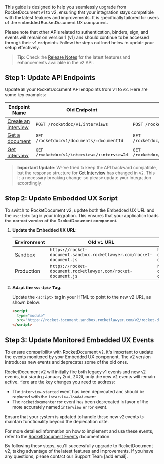 This guide is designed to help you seamlessly upgrade from RocketDocument v1 to v2, ensuring that your integration stays compatible with the latest features and improvements. It is specifically tailored for users of the embedded RocketDocument UX component. 

Please note that other APIs related to authentication, binders, sign, and events will remain on version 1 (v1) and should continue to be accessed through their v1 endpoints. Follow the steps outlined below to update your setup effectively.

> **Tip**: Check the [Release Notes](/pages/release_notes.md) for the latest features and enhancements available in the v2 API.

## Step 1: Update API Endpoints

Update all your RocketDocument API endpoints from v1 to v2. Here are some key examples:

| Endpoint Name | Old Endpoint | New Endpoint |
|-------------------|--------------------------------------------------------------------------------------------|--------------|
| [Create an interview](create_an_interview_reference)    | `POST /rocketdoc/v1/interviews`                             | `POST /rocketdoc/v2/interviews` |
| [Get a document](get_a_document_reference)             | `GET /rocketdoc/v1/documents/:documentId`                     | `GET /rocketdoc/v2/documents/:documentId`    |
| [Get interview](get_interview_reference)           | `GET /rocketdoc/v1/interviews/:interviewId`                              | `GET /rocketdoc/v2/interviews/:interviewId`             |

> **Important Update**: We've tried to keep the API backward compatible, but the response structure for [Get Interview](get_interview_reference) has changed in v2. This is a necessary breaking change, so please update your integration accordingly.

## Step 2: Update Embedded UX Script

To switch to RocketDocument v2, update both the Embedded UX URL and the `<script>` tag in your integration. This ensures that your application loads the correct version of the RocketDocument component.

1. **Update the Embedded UX URL**:
   
   |   Environment    |                                         Old v1 URL                                         | New v2 URL |
   |-------------------|--------------------------------------------------------------------------------------------|--------------|
   | Sandbox | `https://rocket-document.sandbox.rocketlawyer.com/rocket-document.js`| `https://rocket-document.sandbox.rocketlawyer.com/v2/rocket-document.esm.js`  |
   | Production | `https://rocket-document.rocketlawyer.com/rocket-document.js`  | `https://rocket-document.rocketlawyer.com/v2/rocket-document.esm.js`  |

2. **Adapt the `<script>` Tag**:
   
   Update the `<script>` tag in your HTML to point to the new v2 URL, as shown below:

   ```html
   <script 
     type="module"
     src="https://rocket-document.sandbox.rocketlawyer.com/v2/rocket-document.esm.js">
   </script>
   ```

## Step 3: Update Monitored Embedded UX Events

To ensure compatibility with RocketDocument v2, it's important to update the events monitored by your Embedded UX component. The v2 version introduces new events and deprecates some of the old ones.

RocketDocument v2 will initially fire both legacy v1 events and new v2 events, but starting January 2nd, 2025, only the new v2 events will remain active. Here are the key changes you need to address:

- The `interview-started` event has been deprecated and should be replaced with the `interview-loaded` event.
- The `rocketdocumenterror` event has been deprecated in favor of the more accurately named `interview-error` event.

Ensure that your system is updated to handle these new v2 events to maintain functionality beyond the deprecation date.

For more detailed information on how to implement and use these events, refer to the [RocketDocument Events](/pages/ux-component-events.md) documentation.

By following these steps, you'll successfully upgrade to RocketDocument v2, taking advantage of the latest features and improvements. If you have any questions, please contact our Support Team [add email].